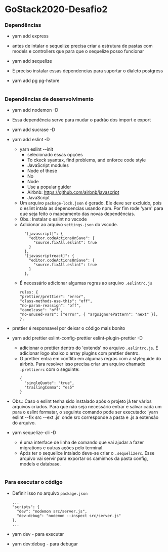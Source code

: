 # GoStack2020-Desafio2

### Dependências
 * yarn add express

 * antes de intalar o sequelize precisa criar a estrutura de pastas com models e controllers que para que o sequelize posso funcionar
 * yarn add sequelize

  * É preciso instalar essas dependencias para suportar o dialeto postgress
  * yarn add pg pg-hstore

#

### Dependências de desenvolvimento
  * yarn add nodemon -D

  * Essa dependência serve para mudar o padrão dos import e export
  * yarn add sucrase -D

  * yarn add eslint -D
    * yarn eslint --init
      * selecionado essas opções
      * To ckeck syantax, find problems, and enforce code style
      * JavaScript modules
      * Node of these
      * No
      * Node
      * Use a popular guider
      * Airbnb: https://github.com/airbnb/javascript
      * JavaScript
    * Um arquivo `package-lock.json` é gerado. Ele deve ser excluido, pois o eslint intala as depencencias usando npm. Por fim rode 'yarn' para que seja feito o mapeamento das novas dependências.
    * Obs.: Instalar o eslint no vscode
    * Adicionar ao arquivo `settings.json` do vscode.
      ````
        "[javascript]": {
          "editor.codeActionsOnSave": {
            "source.fixAll.eslint": true
          }
        },
        "[javascriptreact]": {
          "editor.codeActionsOnSave": {
            "source.fixAll.eslint": true
          }
        },
        ````
    * É necessário adicionar algumas regras ao arquivo `.eslintrc.js`
      ````
      rules: {
      "prettier/prettier": "error",
      "class-methods-use-this": "off",
      "no-param-reassign": "off",
      "camelcase": "off",
      "no-unused-vars": ["error", { "argsIgnorePattern": "next" }],
      },

      ````

  * prettier é responsavel por deixar o código mais bonito
  * yarn add prettier eslint-config-prettier eslint-plugin-prettier -D
    * adicionar o prettier dentro do 'extends' no arquivo `.eslintrc.js`. E adicionar logo abaixo o array plugins com prettier dentro.
    * O prettier entra em conflito em algumas regras com a styleguide do airbnb. Para resolver isso precisa criar um arquivo chamado `.prettierrc` com o seguinte:
      ````
      {
        "singleQuote": "true",
        "trailingComma": "es5"
      }
      ````

  * Obs.: Caso o eslint tenha sido instalado após o projeto já ter vários arquivos criados. Para que não seja necessário entrar e salvar cada um para o eslint formatar, o seguinte comando pode ser executado:
  'yarn eslint --fix src --ext .js'
  onde src corresponde a pasta e .js a extensão do arquivo.

* yarn sequelize-cli -D
  * é uma interface de linha de comando que vai ajudar a fazer migrations e outras ações pelo terminal.
  * Após ter o sequelice intalado deve-se criar o `.sequelizerc`. Esse arquivo vai servir para exportar os caminhos da pasta config, models e database.


#

### Para executar o código
  * Definir isso no arquivo `package.json`
    ````
    ...
    "scripts": {
      "dev": "nodemon src/server.js",
      "dev:debug": "nodemon --inspect src/server.js"
    },
    ...
    ````

  * yarn dev - para executar
  * yarn dev:debug - para debugar



